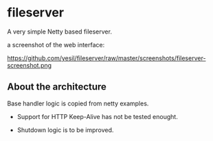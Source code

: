fileserver
==========
A very simple Netty based fileserver.

a screenshot of the web interface:

<https://github.com/yesil/fileserver/raw/master/screenshots/fileserver-screenshot.png>


About the architecture
------------------
Base handler logic is copied from netty examples.

 - Support for HTTP Keep-Alive has not be tested enought.
 
 - Shutdown logic is to be improved.


